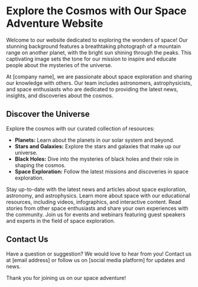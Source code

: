 <!--font:Montserrat-->

# Explore the Cosmos with Our Space Adventure Website

Welcome to our website dedicated to exploring the wonders of space! Our stunning background features a breathtaking photograph of a mountain range on another planet, with the bright sun shining through the peaks. This captivating image sets the tone for our mission to inspire and educate people about the mysteries of the universe.

At [company name], we are passionate about space exploration and sharing our knowledge with others. Our team includes astronomers, astrophysicists, and space enthusiasts who are dedicated to providing the latest news, insights, and discoveries about the cosmos.

## Discover the Universe

Explore the cosmos with our curated collection of resources:

- **Planets:** Learn about the planets in our solar system and beyond.
- **Stars and Galaxies:** Explore the stars and galaxies that make up our universe.
- **Black Holes:** Dive into the mysteries of black holes and their role in shaping the cosmos.
- **Space Exploration:** Follow the latest missions and discoveries in space exploration.

Stay up-to-date with the latest news and articles about space exploration, astronomy, and astrophysics. Learn more about space with our educational resources, including videos, infographics, and interactive content. Read stories from other space enthusiasts and share your own experiences with the community. Join us for events and webinars featuring guest speakers and experts in the field of space exploration.

## Contact Us

Have a question or suggestion? We would love to hear from you! Contact us at [email address] or follow us on [social media platform] for updates and news.

Thank you for joining us on our space adventure!

<!--

Write me content for website with wallpaper which alt text is:

"A photograph of a mountain range on another planet, with the bright sun shining through the peaks."

The name/title of the page should not be 1:1 copy of the alt text but rather a real content of the website which is using this wallpaper.

- Use markdown format 
- Start with heading
- Heading should be short and concise
- The content should look like a real website 
- The website should not be about the wallpaper, wallpaper is just a related background
- Heading should be contain work "wallpaper" or "background"
- Include real sections like references, contact, user stories, etc. use things relevant to the page purpose.
- Feel free to use structure like headings, bullets, numbering, blockquotes, paragraphs, horizontal lines, etc.
- You can use formatting like bold or _italic_
- You can include UTF-8 emojis
- Links should be only #hash anchors (and you can refer to the document itself)
- Do not include images


---


# Explore the Mysteries of Space with Our Cosmic Adventure Wallpaper

Welcome to our website dedicated to all things space! Our cosmic adventure wallpaper featuring a breathtaking photograph of a mountain range on another planet, with the bright sun shining through the peaks, is the perfect background for anyone who loves to explore the mysteries of the universe.

## About Us

At [company name], we are passionate about space exploration and sharing our knowledge with others. Our team of experts includes astronomers, astrophysicists, and space enthusiasts who are dedicated to providing the latest news, insights, and discoveries about the cosmos.

## Our Services

- **News and Articles:** Stay up-to-date with the latest news and articles about space exploration, astronomy, and astrophysics.
- **Educational Resources:** Learn more about space with our educational resources, including videos, infographics, and interactive content.
- **User Stories:** Read stories from other space enthusiasts and share your own experiences with the community.
- **Events:** Join us for events and webinars featuring guest speakers and experts in the field of space exploration.

## References

Check out some of our favorite resources for learning more about space:

- [NASA](#)
- [Space.com](#)
- [Astronomy Magazine](#)

## Contact Us

Have a question or suggestion? We would love to hear from you! Contact us at [email address] or follow us on [social media platform] for updates and news.

Thank you for visiting our website and joining us on our cosmic adventure!


---


Heading should not include word "wallpaper". The website should not be about the wallpaper itself, wallpaper is just a related background, rewrite whole content.


---


# Discover the Wonders of Space with Our Cosmic Adventure Website

Welcome to our website dedicated to exploring the wonders of space! Our stunning background features a breathtaking photograph of a mountain range on another planet, with the bright sun shining through the peaks. This captivating image sets the tone for our mission to inspire and educate people about the mysteries of the universe.

## About Us

At [company name], we are passionate about space exploration and sharing our knowledge with others. Our team includes astronomers, astrophysicists, and space enthusiasts who are dedicated to providing the latest news, insights, and discoveries about the cosmos.

## Our Services

- **News and Articles:** Stay up-to-date with the latest news and articles about space exploration, astronomy, and astrophysics.
- **Educational Resources:** Learn more about space with our educational resources, including videos, infographics, and interactive content.
- **User Stories:** Read stories from other space enthusiasts and share your own experiences with the community.
- **Events:** Join us for events and webinars featuring guest speakers and experts in the field of space exploration.

## Explore the Universe

Discover the wonders of space with our curated collection of resources:

- **Planets:** Learn about the planets in our solar system and beyond.
- **Stars and Galaxies:** Explore the stars and galaxies that make up our universe.
- **Black Holes:** Dive into the mysteries of black holes and their role in shaping the cosmos.
- **Space Exploration:** Follow the latest missions and discoveries in space exploration.

## Contact Us

Have a question or suggestion? We would love to hear from you! Contact us at [email address] or follow us on [social media platform] for updates and news.

Thank you for joining us on our cosmic adventure!


---


Heading is too long, rewrite whole content.


---


# Discover the Wonders of Space with Our Cosmic Adventure

Welcome to our website dedicated to exploring the wonders of space! Our stunning background features a breathtaking photograph of a mountain range on another planet, with the bright sun shining through the peaks. This captivating image sets the tone for our mission to inspire and educate people about the mysteries of the universe.

At [company name], we are passionate about space exploration and sharing our knowledge with others. Our team includes astronomers, astrophysicists, and space enthusiasts who are dedicated to providing the latest news, insights, and discoveries about the cosmos.

## Explore the Universe

Discover the wonders of space with our curated collection of resources:

- **Planets:** Learn about the planets in our solar system and beyond.
- **Stars and Galaxies:** Explore the stars and galaxies that make up our universe.
- **Black Holes:** Dive into the mysteries of black holes and their role in shaping the cosmos.
- **Space Exploration:** Follow the latest missions and discoveries in space exploration.

Stay up-to-date with the latest news and articles about space exploration, astronomy, and astrophysics. Learn more about space with our educational resources, including videos, infographics, and interactive content. Read stories from other space enthusiasts and share your own experiences with the community. Join us for events and webinars featuring guest speakers and experts in the field of space exploration.

## Contact Us

Have a question or suggestion? We would love to hear from you! Contact us at [email address] or follow us on [social media platform] for updates and news.

Thank you for joining us on our cosmic adventure!


---


Heading is too long, rewrite whole content.


---


# Explore the Cosmos with Our Space Adventure Website

Welcome to our website dedicated to exploring the wonders of space! Our stunning background features a breathtaking photograph of a mountain range on another planet, with the bright sun shining through the peaks. This captivating image sets the tone for our mission to inspire and educate people about the mysteries of the universe.

At [company name], we are passionate about space exploration and sharing our knowledge with others. Our team includes astronomers, astrophysicists, and space enthusiasts who are dedicated to providing the latest news, insights, and discoveries about the cosmos.

## Discover the Universe

Explore the cosmos with our curated collection of resources:

- **Planets:** Learn about the planets in our solar system and beyond.
- **Stars and Galaxies:** Explore the stars and galaxies that make up our universe.
- **Black Holes:** Dive into the mysteries of black holes and their role in shaping the cosmos.
- **Space Exploration:** Follow the latest missions and discoveries in space exploration.

Stay up-to-date with the latest news and articles about space exploration, astronomy, and astrophysics. Learn more about space with our educational resources, including videos, infographics, and interactive content. Read stories from other space enthusiasts and share your own experiences with the community. Join us for events and webinars featuring guest speakers and experts in the field of space exploration.

## Contact Us

Have a question or suggestion? We would love to hear from you! Contact us at [email address] or follow us on [social media platform] for updates and news.

Thank you for joining us on our space adventure!


---


Write me a Google font which is best fitting for the website.

Pick from the list:
- IBM Plex Sans
- Lobster
- Montserrat
- Barlow Condensed
- Alegreya
- Raleway
- Orbitron
- Futura
- Open Sans
- Poppins
- Playfair Display
- Exo 2
- Lato
- Dancing Script
- Great Vibes
- Inter
- Roboto


Write just the font name nothing else.


---


Montserrat

-->
